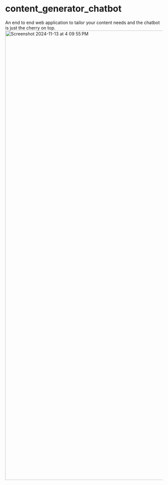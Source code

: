 # content_generator_chatbot
An end to end web application to tailor your content needs and the chatbot is just the cherry on top. 
<img width="1440" alt="Screenshot 2024-11-13 at 4 09 55 PM" src="https://github.com/user-attachments/assets/4e3ad24a-18c7-49ba-8a0e-37f3f4dddb33">
